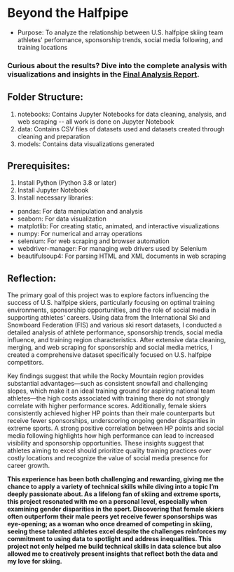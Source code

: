 # Beyond the Halfpipe
* Purpose: To analyze the relationship between U.S. halfpipe skiing team athletes' performance, sponsorship trends, social media following, and training locations
  
### Curious about the results? Dive into the complete analysis with visualizations and insights in the [Final Analysis Report](https://www.canva.com/design/DAGU4zGElpk/wKc5LEXMjfvl60hEkwiqiw/edit?utm_content=DAGU4zGElpk&utm_campaign=designshare&utm_medium=link2&utm_source=sharebutton).

## Folder Structure: 
1. notebooks: Contains Jupyter Notebooks for data cleaning, analysis, and web scraping -- all work is done on Jupyter Notebook
2. data: Contains CSV files of datasets used and datasets created through cleaning and preparation
3. models: Contains data visualizations generated

## Prerequisites:
1. Install Python (Python 3.8 or later)
2. Install Jupyter Notebook 
3. Install necessary libraries:
  - pandas: For data manipulation and analysis
  - seaborn: For data visualization
  - matplotlib: For creating static, animated, and interactive visualizations
  - numpy: For numerical and array operations
  - selenium: For web scraping and browser automation
  - webdriver-manager: For managing web drivers used by Selenium
  - beautifulsoup4: For parsing HTML and XML documents in web scraping
    
## Reflection:
The primary goal of this project was to explore factors influencing the success of U.S. halfpipe skiers, particularly focusing on optimal training environments, sponsorship opportunities, and the role of social media in supporting athletes' careers. Using data from the International Ski and Snowboard Federation (FIS) and various ski resort datasets, I conducted a detailed analysis of athlete performance, sponsorship trends, social media influence, and training region characteristics. After extensive data cleaning, merging, and web scraping for sponsorship and social media metrics, I created a comprehensive dataset specifically focused on U.S. halfpipe competitors.

Key findings suggest that while the Rocky Mountain region provides substantial advantages—such as consistent snowfall and challenging slopes, which make it an ideal training ground for aspiring national team athletes—the high costs associated with training there do not strongly correlate with higher performance scores. Additionally, female skiers consistently achieved higher HP points than their male counterparts but receive fewer sponsorships, underscoring ongoing gender disparities in extreme sports. A strong positive correlation between HP points and social media following highlights how high performance can lead to increased visibility and sponsorship opportunities. These insights suggest that athletes aiming to excel should prioritize quality training practices over costly locations and recognize the value of social media presence for career growth.

**This experience has been both challenging and rewarding, giving me the chance to apply a variety of technical skills while diving into a topic I’m deeply passionate about. As a lifelong fan of skiing and extreme sports, this project resonated with me on a personal level, especially when examining gender disparities in the sport. Discovering that female skiers often outperform their male peers yet receive fewer sponsorships was eye-opening; as a woman who once dreamed of competing in skiing, seeing these talented athletes excel despite the challenges reinforces my commitment to using data to spotlight and address inequalities. This project not only helped me build technical skills in data science but also allowed me to creatively present insights that reflect both the data and my love for skiing.**
